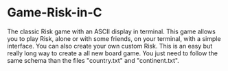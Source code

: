 # Game-Risk-in-C
The classic Risk game with an ASCII display in terminal.
This game allows you to play Risk, alone or with some friends, on your terminal, with a simple interface.
You can also create your own custom Risk. This is an easy but really long way to create
a all new board game. You just need to follow the same schema than the files "country.txt" and "continent.txt".
